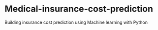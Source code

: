 # Medical-insurance-cost-prediction
Building insurance cost prediction using Machine learning with Python
